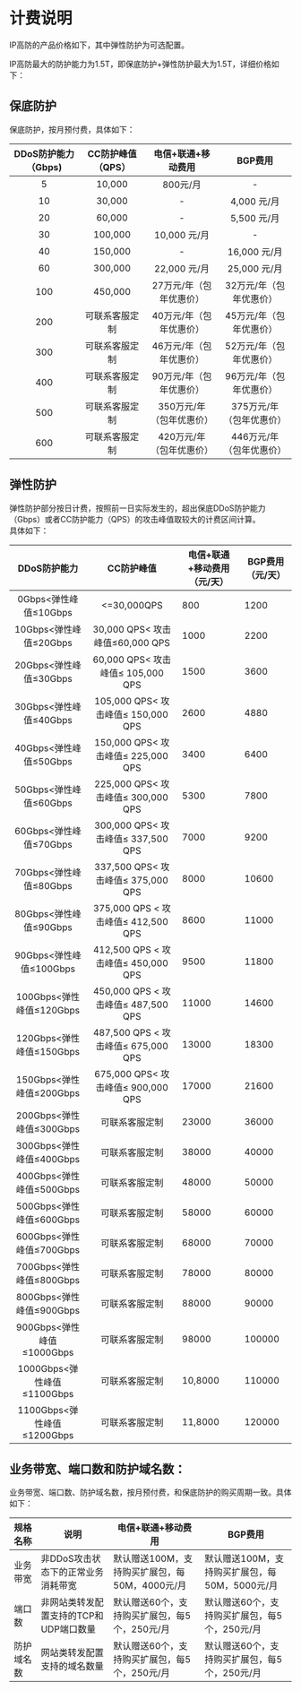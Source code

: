 # 计费说明
IP高防的产品价格如下，其中弹性防护为可选配置。

IP高防最大的防护能力为1.5T，即保底防护+弹性防护最大为1.5T，详细价格如下：


## 保底防护
保底防护，按月预付费，具体如下：

| DDoS防护能力（Gbps) | CC防护峰值（QPS） |   电信+联通+移动费用   |    BGP费用    |
| :-----------------: | :---------------: | :----------------------: | :----------------------: |
|          5          |      10,000       |         800元/月         |            -             |
|         10          |      30,000       |           -              |         4,000 元/月      |
|         20          |      60,000       |           -              |         5,500 元/月      |
|         30          |      100,000      |       10,000 元/月       |            -             |
|         40          |      150,000      |           -              |        16,000 元/月      |
|         60          |      300,000      |       22,000 元/月       |        25,000 元/月      |
|         100         |      450,000      |  27万元/年（包年优惠价）   |  32万元/年（包年优惠价）  |
|         200         |  可联系客服定制    |  40万元/年（包年优惠价）   |  45万元/年（包年优惠价）  |
|         300         |  可联系客服定制    |  46万元/年（包年优惠价）   |  52万元/年（包年优惠价）  |
|         400         |  可联系客服定制    |  90万元/年（包年优惠价）   |  96万元/年（包年优惠价）  |
|         500         |  可联系客服定制    |  350万元/年（包年优惠价）  |  375万元/年（包年优惠价） |
|         600         |  可联系客服定制    |  420万元/年（包年优惠价）  |  446万元/年（包年优惠价） |

## 弹性防护
弹性防护部分按日计费，按照前一日实际发生的，超出保底DDoS防护能力（Gbps）或者CC防护能力（QPS）的攻击峰值取较大的计费区间计算。</br>
具体如下：

 DDoS防护能力 | CC防护峰值 |电信+联通+移动费用（元/天） |BGP费用（元/天）
:--: |:--: |---- |---- 
0Gbps<弹性峰值≤10Gbps|<=30,000QPS|800|1200
10Gbps<弹性峰值≤20Gbps|	30,000 QPS< 攻击峰值≤60,000 QPS	|1000|2200
20Gbps<弹性峰值≤30Gbps|	60,000 QPS< 攻击峰值≤ 105,000 QPS	|1500|3600
30Gbps<弹性峰值≤40Gbps|	105,000 QPS< 攻击峰值≤ 150,000 QPS	|2600|4880
40Gbps<弹性峰值≤50Gbps|	150,000 QPS< 攻击峰值≤ 225,000 QPS	|3400|6400
50Gbps<弹性峰值≤60Gbps| 225,000 QPS< 攻击峰值≤  300,000 QPS	|5300|7800
60Gbps<弹性峰值≤70Gbps| 300,000 QPS< 攻击峰值≤ 337,500 QPS	|7000|9200
70Gbps<弹性峰值≤80Gbps| 337,500 QPS< 攻击峰值≤  375,000 QPS	|8000|10600
80Gbps<弹性峰值≤90Gbps| 375,000 QPS < 攻击峰值≤ 412,500 QPS	|8600|11000
90Gbps<弹性峰值≤100Gbps| 412,500 QPS < 攻击峰值≤ 450,000 QPS	|9500|11800
100Gbps<弹性峰值≤120Gbps| 450,000 QPS < 攻击峰值≤ 487,500 QPS	|11000|14600
120Gbps<弹性峰值≤150Gbps	| 487,500 QPS < 攻击峰值≤ 675,000 QPS	|13000|18300
150Gbps<弹性峰值≤200Gbps| 675,000 QPS< 攻击峰值≤  900,000 QPS|17000|21600
200Gbps<弹性峰值≤300Gbps| 可联系客服定制 | 23000 | 36000 
300Gbps<弹性峰值≤400Gbps| 可联系客服定制 | 38000 | 40000 
400Gbps<弹性峰值≤500Gbps| 可联系客服定制 | 48000 | 50000 
500Gbps<弹性峰值≤600Gbps| 可联系客服定制 | 58000 | 60000 
600Gbps<弹性峰值≤700Gbps| 可联系客服定制 | 68000 | 70000 
700Gbps<弹性峰值≤800Gbps| 可联系客服定制 | 78000 | 80000 
800Gbps<弹性峰值≤900Gbps| 可联系客服定制 | 88000 | 90000 
900Gbps<弹性峰值≤1000Gbps| 可联系客服定制 | 98000 | 100000 
1000Gbps<弹性峰值≤1100Gbps| 可联系客服定制 | 10,8000 | 110000 
1100Gbps<弹性峰值≤1200Gbps| 可联系客服定制 | 11,8000 | 120000 

## 业务带宽、端口数和防护域名数：
业务带宽、端口数、防护域名数，按月预付费，和保底防护的购买周期一致。具体如下：

| 规格名称 | 说明 |   电信+联通+移动费用   |    BGP费用    |
| ----------------- | --------------- | ---------------------- | ---------------------- |
|  业务带宽 |   非DDoS攻击状态下的正常业务消耗带宽   |   默认赠送100M，支持购买扩展包，每50M，4000元/月  |  默认赠送100M，支持购买扩展包，每50M，5000元/月  |
|  端口数 |   非网站类转发配置支持的TCP和UDP端口数量   |   默认赠送60个，支持购买扩展包，每5个，250元/月  |  默认赠送60个，支持购买扩展包，每5个，250元/月   |
|  防护域名数 |   网站类转发配置支持的域名数量   |   默认赠送60个，支持购买扩展包，每5个，250元/月  |  默认赠送60个，支持购买扩展包，每5个，250元/月   |
</br>
